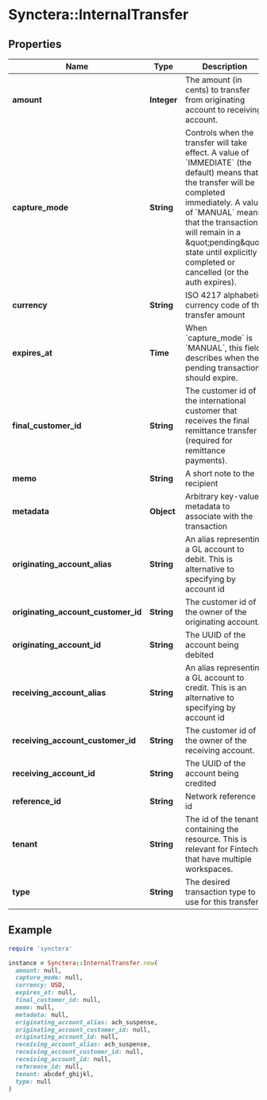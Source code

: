 # Synctera::InternalTransfer

## Properties

| Name | Type | Description | Notes |
| ---- | ---- | ----------- | ----- |
| **amount** | **Integer** | The amount (in cents) to transfer from originating account to receiving account. |  |
| **capture_mode** | **String** | Controls when the transfer will take effect. A value of &#x60;IMMEDIATE&#x60; (the default) means that the transfer will be completed immediately. A value of &#x60;MANUAL&#x60; means that the transaction will remain in a \&quot;pending\&quot; state until explicitly completed or cancelled (or the auth expires). | [optional][default to &#39;IMMEDIATE&#39;] |
| **currency** | **String** | ISO 4217 alphabetic currency code of the transfer amount |  |
| **expires_at** | **Time** | When &#x60;capture_mode&#x60; is &#x60;MANUAL&#x60;, this field describes when the pending transaction should expire. | [optional] |
| **final_customer_id** | **String** | The customer id of the international customer that receives the final remittance transfer (required for remittance payments). | [optional] |
| **memo** | **String** | A short note to the recipient | [optional] |
| **metadata** | **Object** | Arbitrary key-value metadata to associate with the transaction | [optional] |
| **originating_account_alias** | **String** | An alias representing a GL account to debit. This is alternative to specifying by account id | [optional] |
| **originating_account_customer_id** | **String** | The customer id of the owner of the originating account. | [optional] |
| **originating_account_id** | **String** | The UUID of the account being debited | [optional] |
| **receiving_account_alias** | **String** | An alias representing a GL account to credit. This is an alternative to specifying by account id | [optional] |
| **receiving_account_customer_id** | **String** | The customer id of the owner of the receiving account. | [optional] |
| **receiving_account_id** | **String** | The UUID of the account being credited | [optional] |
| **reference_id** | **String** | Network reference id | [optional] |
| **tenant** | **String** | The id of the tenant containing the resource. This is relevant for Fintechs that have multiple workspaces.  | [optional] |
| **type** | **String** | The desired transaction type to use for this transfer |  |

## Example

```ruby
require 'synctera'

instance = Synctera::InternalTransfer.new(
  amount: null,
  capture_mode: null,
  currency: USD,
  expires_at: null,
  final_customer_id: null,
  memo: null,
  metadata: null,
  originating_account_alias: ach_suspense,
  originating_account_customer_id: null,
  originating_account_id: null,
  receiving_account_alias: ach_suspense,
  receiving_account_customer_id: null,
  receiving_account_id: null,
  reference_id: null,
  tenant: abcdef_ghijkl,
  type: null
)
```

